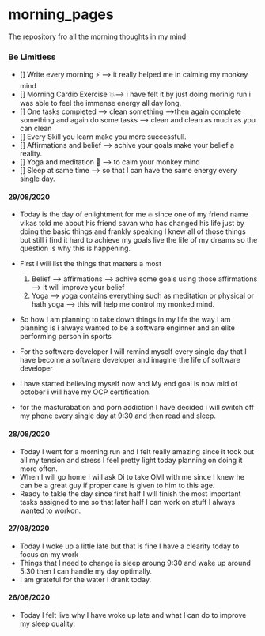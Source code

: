 # morning_pages
The repository fro all the morning thoughts in my mind

### Be Limitless
- [] Write every morning :zap: --> it really helped me in calming my monkey mind
- [] Morning Cardio Exercise :boom:--> i have felt it by just doing morinig run i was able to feel the immense energy all day long.
- [] One tasks completed --> clean something -->then again complete something and again do some tasks --> clean and clean as much as you can clean
- [] Every Skill you learn make you more successfull.
- [] Affirmations and belief --> achive your goals make your belief a reality.
- [] Yoga and meditation :pray: --> to calm your monkey mind
- [] Sleep at same time --> so that I can have the same energy every single day.


#### 29/08/2020
* Today is the day of enlightment for me :fire: since one of my friend name vikas told me about his friend savan who has changed 
  his life just by doing the basic things and frankly speaking I knew all of those things but still i find it hard to achieve my goals
  live the life of my dreams so the question is why this is happening.
  
* First I will list the things that matters a most
  1. Belief --> affirmations --> achive some goals using those affirmations --> it will improve your belief
  2. Yoga --> yoga contains everything such as meditation or physical or hath yoga --> this will help me control
            my monked mind.
   
   
* So how I am planning to take down things in my life the way I am planning is i always wanted to be a software enginner 
and an elite performing person in sports 

* For the software developer I will remind myself every single day that I have become a software developer and imagine the life of software developer
* I have started believing myself now and My end goal is now mid of october i will have my OCP certification.
* for the masturabation and porn addiction I have decided i will switch off my phone every single day at 9:30 and then read and sleep.




#### 28/08/2020
* Today I went for a morning run and I felt really amazing since it took out all my tension and stress I feel
  pretty light today planning on doing it more often.
* When I will go home I will ask Di to take OMI with me since I knew he can be a great guy if proper care is given to him to this age.
* Ready to takle the day since first half I will finish the most important tasks assigned to me so that later half I can work on stuff
  I always wanted to workon.

#### 27/08/2020
* Today I woke up a little late but that is fine I have a clearity today to focus on my work
* Things that I need to change is sleep aroung 9:30 and wake up around 5:30 then I can handle my day optimally.
* I am grateful for the water I drank today.

#### 26/08/2020 
* Today I felt live why I have woke up late and what I can do to improve my sleep quality.
